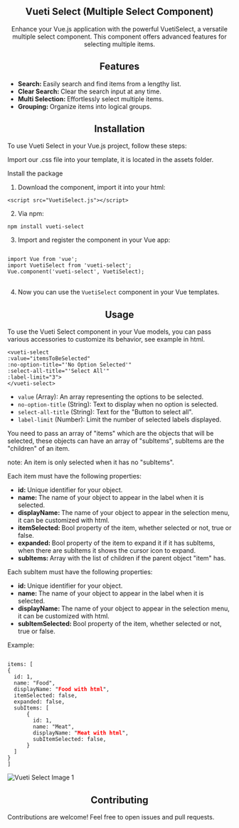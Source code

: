 <h2 style="text-align: center;">Vueti Select (Multiple Select Component)</h2>

<p style="text-align: center;">Enhance your Vue.js application with the powerful VuetiSelect, a versatile multiple select component. This component offers advanced features for selecting multiple items.</p>

<h2 style="text-align: center;">Features</h2>

<ul>
  <li><strong>Search: </strong>Easily search and find items from a lengthy list.</li>
  <li><strong>Clear Search: </strong>Clear the search input at any time.</li>
  <li><strong>Multi Selection: </strong>Effortlessly select multiple items.</li>
  <li><strong>Grouping: </strong>Organize items into logical groups.</li>
</ul>

<h2 style="text-align: center;">Installation</h2>
<p>To use Vueti Select in your Vue.js project, follow these steps:</p>
<p>Import our .css file into your template, it is located in the assets folder.</p>
<p>Install the package</p>
<ol>
<li>Download the component, import it into your html:</li>
</ol>
<pre>
<code>&lt;script src="VuetiSelect.js">&lt;/script></code>
</pre>
<ol start="2">
<li>Via npm:</li>
</ol>
<pre>
<code>npm install vueti-select</code>
</pre>
<ol start="3">
<li>Import and register the component in your Vue app:</li>
</ol>
<pre>
<code>
import Vue from 'vue';
import VuetiSelect from 'vueti-select';
Vue.component('vueti-select', VuetiSelect);
</code>
</pre>

<ol start="4">
<li>Now you can use the <code>VuetiSelect</code> component in your Vue templates.</li>
</ol>

<h2 style="text-align: center;">Usage</h2>

<p>To use the Vueti Select component in your Vue models, you can pass various accessories to customize its behavior, see example in html.</p>

<pre><code>&lt;vueti-select
:value="itemsToBeSelected"
:no-option-title="'No Option Selected'"
:select-all-title="'Select All'"
:label-limit="3"&gt;
&lt;/vueti-select&gt;</code></pre>

<ul>
<li><code>value</code> (Array): An array representing the options to be selected.</li>
<li><code>no-option-title</code> (String): Text to display when no option is selected.</li>
<li><code>select-all-title</code> (String): Text for the "Button to select all".</li>
<li><code>label-limit</code> (Number): Limit the number of selected labels displayed.</li>
</ul>

<p>You need to pass an array of "items" which are the objects that will be selected,
these objects can have an array of "subItems",
subItems are the "children" of an item.</p>
<p>note: An item is only selected when it has no "subItems".</p>

<p>Each item must have the following properties:</p>

<ul>
  <li><strong>id: </strong>Unique identifier for your object.</li>
  <li><strong>name: </strong>The name of your object to appear in the label when it is selected.</li>
  <li><strong>displayName: </strong>The name of your object to appear in the selection menu, it can be customized with html.</li>
  <li><strong>itemSelected: </strong>Bool property of the item, whether selected or not, true or false.</li>
  <li><strong>expanded: </strong>Bool property of the item to expand it if it has subItems, when there are subItems it shows the cursor icon to expand.</li>
  <li><strong>subItems: </strong>Array with the list of children if the parent object "item" has.</li>
</ul>

<p>Each subItem must have the following properties:</p>

<ul>
  <li><strong>id: </strong>Unique identifier for your object.</li>
  <li><strong>name: </strong>The name of your object to appear in the label when it is selected.</li>
  <li><strong>displayName: </strong>The name of your object to appear in the selection menu, it can be customized with html.</li>
  <li><strong>subItemSelected: </strong>Bool property of the item, whether selected or not, true or false.</li>
</ul>

<p>Example:</p>

<pre><code>
items: [
{
  id: 1,
  name: "Food",
  displayName: "<b style='color: red;'>Food with html</b>",
  itemSelected: false,
  expanded: false,
  subItems: [
      {
        id: 1,
        name: "Meat",
        displayName: "<b style='color: red;'>Meat with html</b>",
        subItemSelected: false,
      }
  ]
}
]
</code></pre>

<img src="https://github.com/lucasmenchon/vueti-select/blob/vueti-deploy/imgs/componentImg.png" alt="Vueti Select Image 1" style="display: block; margin: 0 auto;">

<h2 style="text-align: center;">Contributing</h2>

<p>Contributions are welcome! Feel free to open issues and pull requests.</p>